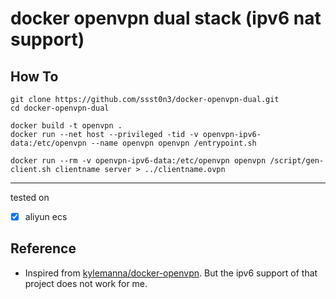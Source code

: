 # docker openvpn dual stack (ipv6 nat support)



## How To

```
git clone https://github.com/ssst0n3/docker-openvpn-dual.git
cd docker-openvpn-dual
```

```
docker build -t openvpn .
docker run --net host --privileged -tid -v openvpn-ipv6-data:/etc/openvpn --name openvpn openvpn /entrypoint.sh
```


```
docker run --rm -v openvpn-ipv6-data:/etc/openvpn openvpn /script/gen-client.sh clientname server > ../clientname.ovpn
```

----

tested on 
- [x] aliyun ecs

## Reference

* Inspired from [kylemanna/docker-openvpn](https://github.com/kylemanna/docker-openvpn). But the ipv6 support of that project does not work for me.
